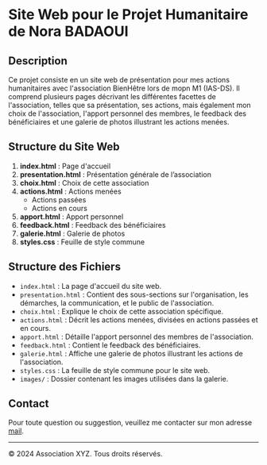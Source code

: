 # Site Web pour le Projet Humanitaire de Nora BADAOUI 

## Description

Ce projet consiste en un site web de présentation pour mes actions humanitaires avec l'association BienHêtre lors de mopn M1 (IAS-DS). Il comprend plusieurs pages décrivant les différentes facettes de l'association, telles que sa présentation, ses actions, mais également mon choix de l'association, l'apport personnel des membres, le feedback des bénéficiaires et une galerie de photos illustrant les actions menées.

## Structure du Site Web

1. **index.html** : Page d'accueil
2. **presentation.html** : Présentation générale de l’association
3. **choix.html** : Choix de cette association
4. **actions.html** : Actions menées
    - Actions passées
    - Actions en cours
5. **apport.html** : Apport personnel
6. **feedback.html** : Feedback des bénéficiaires
7. **galerie.html** : Galerie de photos
8. **styles.css** : Feuille de style commune


## Structure des Fichiers

- `index.html` : La page d'accueil du site web.
- `presentation.html` : Contient des sous-sections sur l'organisation, les démarches, la communication, et le public de l'association.
- `choix.html` : Explique le choix de cette association spécifique.
- `actions.html` : Décrit les actions menées, divisées en actions passées et en cours.
- `apport.html` : Détaille l'apport personnel des membres de l'association.
- `feedback.html` : Contient le feedback des bénéficiaires.
- `galerie.html` : Affiche une galerie de photos illustrant les actions de l'association.
- `styles.css` : La feuille de style commune pour le site web.
- `images/` : Dossier contenant les images utilisées dans la galerie.


## Contact

Pour toute question ou suggestion, veuillez me contacter sur mon adresse [mail](mailto:nora.badaoui.edu@groupe-gema.com).

---

&copy; 2024 Association XYZ. Tous droits réservés.
